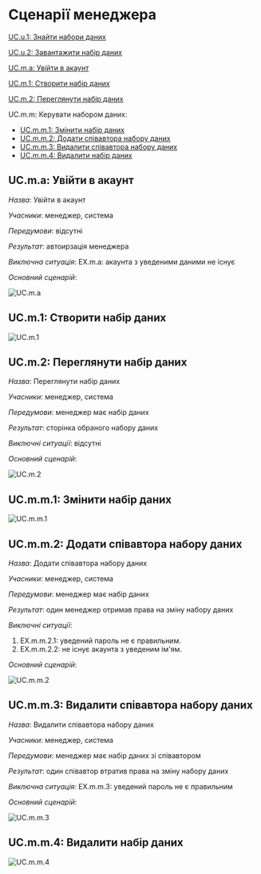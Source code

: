 # Сценарії менеджера

[UC.u.1: Знайти набори даних](https://github.com/mixolydian-b6/Bricks/blob/master/docs/use%20cases/User%20use%20cases.md#UC.u.1)

[UC.u.2: Завантажити набір даних](https://github.com/mixolydian-b6/Bricks/blob/master/docs/use%20cases/User%20use%20cases.md#UC.u.2)

[UC.m.a: Увійти в акаунт](#UC.m.a)

[UC.m.1: Створити набір даних](#UC.m.1)

[UC.m.2: Переглянути набір даних](#UC.m.2)

UC.m.m: Керувати набором даних:
  * [UC.m.m.1: Змінити набір даних](#UC.m.m.1)
  * [UC.m.m.2: Додати співавтора набору даних](#UC.m.m.2)
  * [UC.m.m.3: Видалити співавтора набору даних](#UC.m.m.3)
  * [UC.m.m.4: Видалити набір даних](#UC.m.m.4)

## <a name="UC.m.a">UC.m.a: Увійти в акаунт</a>

*Назва*: Увійти в акаунт

*Учасники*: менеджер, система

*Передумови*: відсутні

*Результат*: автоирзація менеджера

*Виключна ситуація*: EX.m.a: акаунта з уведеними даними не існує

*Основний сценарій*:

![UC.m.a](http://www.plantuml.com/plantuml/png/bLFDQjHG5DxdAIvreOAqGpS56q8HV0Ut4zjeq7Oa4tTPZ4rRN8YwA0r8YsXVu3PaQfmccLVupYlu97wUYTSP4BHtcEISUy_vViubE-DqcAIlzrzwdk7AS8ufMluhN6CgaqptTMdbzf_yJXZk3gFe8IvWvH2rlC6CqQbXlpMCMtIOOoQvGId7J2eD3QmMvcZbiCVBy0K48CmK3Mosn18DVlsK1PNYCoYribNQ8pbJl1E-lwCbXnoXamaQoRSTpZ_jEJi5yUTKMnBh_Ute7DWz7ZPtvSEALzW7XiYMjHrkvDrz8sSwB5ISNOqRTIU55Fy_bOAzrC7-NYoLorlopGmVfJgbScuMhfcAEk9TiR5T6952x-MAKhvH4oe6BQcFbwxxO9JkcIH-zZmb-zQMsrV4So9Uqq1DIclyCF3ZuF6JzVtreRyH1_v66BZwlODTnVgBcOywQCuIDNNaj8DczRvWbnIDqz6hHThhYaR4JTmvPJnAugSlnYlykC1NNEBIhE4JFkDapPqmhwNW87vCJitcO7FWzNf_0tixJFYj_0G0)

## <a name="UC.m.1">UC.m.1: Створити набір даних</a>

![UC.m.1]()

## <a name="UC.m.2">UC.m.2: Переглянути набір даних</a>

*Назва*: Переглянути набір даних

*Учасники*: менеджер, система  

*Передумови*: менеджер має набір даних

*Результат*: сторінка обраного набору даних

*Виключні ситуації*: відсутні

*Основний сценарій*:

![UC.m.2](http://www.plantuml.com/plantuml/png/ZLDHhj9G4Frd5JVu3uHFsZH4r-02g51j536b_l5HGFWoOWo1n0X6sK2f89LGsCAPBRYIDyChbpOXxxrBIEumSywPCtEfT_s6vtziloiK59yUVc2BXByR_CMMWXx_dfvpfN6Ddzbsi-4uDNn5H0CSAK2C7GrfIWFwJ7sQAEmGAjEsJDTw-QBKBZNCickPPTkwHRD0o3GnzR7dsrGXOJ3V4nnnmfw6YdLcs72uPgrG6kHaGXFDnTY86vdJw8p6MhfYJAGO5Y9Xzf5nSVfBj5XnYmF2NgOXfoAV6fRiGpmTn9DYceG-2Q7KqvXcz8KDAXO9sMUSaT1KE77rCTDBhapXa1ysGkD66z_ofcKsEKQDU9XPbpswQBsH9Kl40XR5jOZV2-1VsW3F87ZwF6yP4KIwf4Hsh56wJjR_9pT46XhPLzdva8QU-_gDhvnEnszvEi-lxxddldhRbMTtPL_WDrPOgIA-uoV6HPtXEAOv8lK_cAfgfLevPrhlcnVYGfq3_iFS0G00)

## <a name="UC.m.m.1">UC.m.m.1: Змінити набір даних</a>

![UC.m.m.1]()

## <a name="UC.m.m.2">UC.m.m.2: Додати співавтора набору даних</a>

*Назва*: Додати співавтора набору даних

*Учасники*: менеджер, система

*Передумови*: менеджер має набір даних

*Результат*: один менеджер отримав права на зміну набору даних

*Виключні ситуації*:
  1. EX.m.m.2.1: уведений пароль не є правильним.
  2. EX.m.m.2.2: не існує акаунта з уведеним ім'ям.

*Основний сценарій*:

![UC.m.m.2](http://www.plantuml.com/plantuml/png/jLN1RjD04BtdArRbm8asv5BHH545uXEGkDBIG0HjK19kEIInYa2gY8GgHq8WLF83pk9G9tNjNvZv1Rw4Drvx7OCH0S5QZdTdT-RDlBUxsU_r7tNxBu-VLoeARK0VQ47NU7twIWiU3enTMhAodezltAaULbkjFVea2_6UKWItWCTyfX33KppYCKKyP1V35JkAvkGXheTXH5yeih5aEIQnLbPTmhTnq6oqcm_kRHzlrnexxMPZvw1P1lwHF804FA8LUkS667r1Y0Kqn_0blmJycYSA7Z4Iqp1eaoPvzOo52ua8wu92yWPhiAsgF7iqXLkSrEe055qF_X5TIUa-FfCSLb1ynD92a-4rJG5cbwVrtrDlgvsHpaakm6wQkfMBDC27F97qDHx15Vo0bjPd7I1bDXQUi3mG6wfm1Sp2Iplfz8zKj_taQH-OkxlMBWqrHgZk2kxQYdp_8KI6pDktCw6jpz79uoHUIHaGNjGqx2D3MgJC5yenKhiKoe3Tl38lsIyEZ6CfAuHXINEeEORfxCVj6HQb8UzMwVQn3d-hg6HwaoV_AxtDTxSFvoMF0FOsPPXV8vsLmazERZ6DdEQVyjVcw5_Ab3c20P_-aprJ-vCzyqvovb56jfDbvQnbfO2o4clvDHMHDiRI2qHXRewETItSRFNIquY8SaFW6yhsJUYMGxT-OVqQiIpc1SKcAh-H0x9P88DQl9AD4xlss6CPOagmQEDIU_tEYtHe56vre4xNpaFGkztsuRDUGKMSxyyqevdQelSWwTMMdS4uu2bfzMruhchLMhMIgPu6hknZWB-qxm00)

## <a name="UC.m.m.3">UC.m.m.3: Видалити співавтора набору даних</a>

*Назва*: Видалити співавтора набору даних

*Учасники*: менеджер, система

*Передумови*: менеджер має набір даних зі співавтором

*Результат*: один співавтор втратив права на зміну набору даних

*Виключна ситуація*: EX.m.m.3: уведений пароль не є правильним

*Основний сценарій*:

![UC.m.m.3](http://www.plantuml.com/plantuml/png/bLJTQjH05BxVfnZg_JQi5yNk4ehY8mZUsjfeqErA6k_s8csf80W5ALaGHMfV81spDcwsarSuyme-YT_9p-o4hZQT4CYScVDzv-SxsJaCNmJX-_7RNazWJUahpUa6Rqg_QAwZAUprAcyEL_i7Zvmzn_EswJjVn7jA2cwPFjQV130IeO_qCIaTwHZRXJuHT4K9S1Di5VqaPR3uEWxvBcvTmtUqwuvyzzcJ_hW_66twxcXprmNvRVPlb80bqqUqmDTvnOnlfYYOTKKY4KWAynN2vJWuqnjzXZYfm964KPg8vR0foGMZmpwd9ILJAmJFuMURFhTnEOn_O1hV-hQfHAi2GtFjpgPqBmFIfunIiEHDugtojvkpXCEw5BeNPGQtebJ32OTJ8Ae8m3cB8wNSPcUM55Yo559gTGRcMCz0shaEboHj6LgqNKCtWcQz8ESp3b_YOLxcp-YtyR49wZ8Mt5SkDjkGHSnaXfxNmIJS5u7_wdK8pgqjjfk571Moo-4kpHWyVTuVutdO38Bns3zuMQAj4sNJxIg1QnsN3OK5QTcQ_ByMhUcf5C903Co5qATScGLRBVVRkg5akBRCoepaiecJgwVQMhqlxWKL5RB-M8r2sXckvhVRgv0RvorNSsDwBC2WEFwxvjdwYKxULTjQ0Du4xGlCEVhzEF3ttXossepf_W5bNueD-eAoVTWm9zXdUeP8_aJdOk0Cd5uZYngujuCD_kz_0G00)

## <a name="UC.m.m.4">UC.m.m.4: Видалити набір даних</a>

![UC.m.m.4]()
